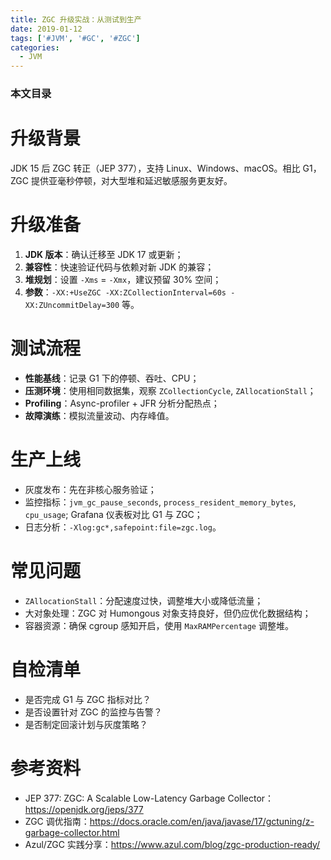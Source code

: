 ```yaml
---
title: ZGC 升级实战：从测试到生产
date: 2019-01-12
tags: ['#JVM', '#GC', '#ZGC']
categories:
  - JVM
---
```


### 本文目录
<!-- toc -->

# 升级背景
JDK 15 后 ZGC 转正（JEP 377），支持 Linux、Windows、macOS。相比 G1，ZGC 提供亚毫秒停顿，对大型堆和延迟敏感服务更友好。

# 升级准备
1. **JDK 版本**：确认迁移至 JDK 17 或更新；
2. **兼容性**：快速验证代码与依赖对新 JDK 的兼容；
3. **堆规划**：设置 `-Xms` = `-Xmx`，建议预留 30% 空间；
4. **参数**：`-XX:+UseZGC -XX:ZCollectionInterval=60s -XX:ZUncommitDelay=300` 等。

# 测试流程
- **性能基线**：记录 G1 下的停顿、吞吐、CPU；
- **压测环境**：使用相同数据集，观察 `ZCollectionCycle`, `ZAllocationStall`；
- **Profiling**：Async-profiler + JFR 分析分配热点；
- **故障演练**：模拟流量波动、内存峰值。

# 生产上线
- 灰度发布：先在非核心服务验证；
- 监控指标：`jvm_gc_pause_seconds`, `process_resident_memory_bytes`, `cpu_usage`; Grafana 仪表板对比 G1 与 ZGC；
- 日志分析：`-Xlog:gc*,safepoint:file=zgc.log`。

# 常见问题
- `ZAllocationStall`：分配速度过快，调整堆大小或降低流量；
- 大对象处理：ZGC 对 Humongous 对象支持良好，但仍应优化数据结构；
- 容器资源：确保 cgroup 感知开启，使用 `MaxRAMPercentage` 调整堆。

# 自检清单
- 是否完成 G1 与 ZGC 指标对比？
- 是否设置针对 ZGC 的监控与告警？
- 是否制定回滚计划与灰度策略？

# 参考资料
- JEP 377: ZGC: A Scalable Low-Latency Garbage Collector：https://openjdk.org/jeps/377
- ZGC 调优指南：https://docs.oracle.com/en/java/javase/17/gctuning/z-garbage-collector.html
- Azul/ZGC 实践分享：https://www.azul.com/blog/zgc-production-ready/
